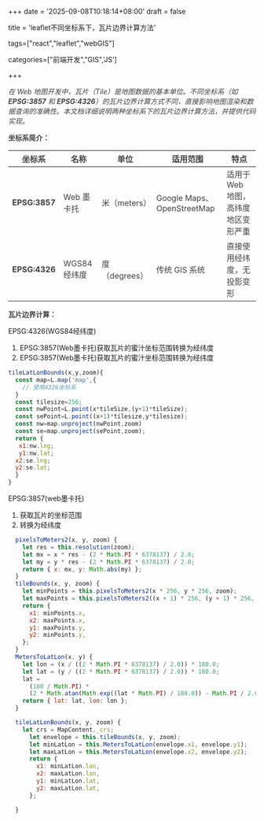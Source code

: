 +++
date = '2025-09-08T10:18:14+08:00'
draft = false

title = 'leaflet不同坐标系下，瓦片边界计算方法'

tags=["react","leaflet","webGIS"]

categories=["前端开发","GIS",'JS']

+++

*<font style="color:rgb(64, 64, 64);">在 Web 地图开发中，瓦片（Tile）是地图数据的基本单位。不同坐标系（如 </font>**<font style="color:rgb(64, 64, 64);">EPSG:3857</font>**<font style="color:rgb(64, 64, 64);"> 和 </font>**<font style="color:rgb(64, 64, 64);">EPSG:4326</font>**<font style="color:rgb(64, 64, 64);">）的瓦片边界计算方式不同，直接影响地图渲染和数据查询的准确性。本文档详细说明两种坐标系下的瓦片边界计算方法，并提供代码实现。</font>*



**<font style="color:rgb(64, 64, 64);">坐标系简介：</font>**

| **<font style="color:rgb(64, 64, 64);">坐标系</font>**    | **<font style="color:rgb(64, 64, 64);">名称</font>**     | **<font style="color:rgb(64, 64, 64);">单位</font>**      | **<font style="color:rgb(64, 64, 64);">适用范围</font>**     | **<font style="color:rgb(64, 64, 64);">特点</font>**         |
| --------------------------------------------------------- | -------------------------------------------------------- | --------------------------------------------------------- | ------------------------------------------------------------ | ------------------------------------------------------------ |
| **<font style="color:rgb(64, 64, 64);">EPSG:3857</font>** | <font style="color:rgb(64, 64, 64);">Web 墨卡托</font>   | <font style="color:rgb(64, 64, 64);">米（meters）</font>  | <font style="color:rgb(64, 64, 64);">Google Maps、OpenStreetMap</font> | <font style="color:rgb(64, 64, 64);">适用于 Web 地图，高纬度地区变形严重</font> |
| **<font style="color:rgb(64, 64, 64);">EPSG:4326</font>** | <font style="color:rgb(64, 64, 64);">WGS84 经纬度</font> | <font style="color:rgb(64, 64, 64);">度（degrees）</font> | <font style="color:rgb(64, 64, 64);">传统 GIS 系统</font>    | <font style="color:rgb(64, 64, 64);">直接使用经纬度，无投影变形</font> |

**<font style="color:rgb(64, 64, 64);">瓦片边界计算：</font>**

EPSG:4326(WGS84经纬度)

1. EPSG:3857(Web墨卡托)获取瓦片的蜜汁坐标范围转换为经纬度
2. EPSG:3857(Web墨卡托)获取瓦片的蜜汁坐标范围转换为经纬度

```js
tileLatLonBounds(x,y,zoom){
  const map=L.map('map',{
    // 使用4326坐标系
  }
  const tilesize=256;
  const nwPoint=L.point(x*tileSize,(y+1)*tileSize);
  const sePoint=L.point((x+1)*tilesize,y*tilesize);
  const nw=map.unproject(nwPoint,zoom)
  const se=map.unproject(sePoint,zoom);
  return {
   x1:nw.lng;
   y1:nw.lat;
  x2:se.lng;
  y2:se.lat;
  }
}
```

EPSG:3857(web墨卡托)

1. 获取瓦片的坐标范围
2. 转换为经纬度

```js
  pixelsToMeters2(x, y, zoom) {
    let res = this.resolution(zoom);
    let mx = x * res - (2 * Math.PI * 6378137) / 2.0;
    let my = y * res - (2 * Math.PI * 6378137) / 2.0;
    return { x: mx, y: Math.abs(my) };
  }
  tileBounds(x, y, zoom) {
    let minPoints = this.pixelsToMeters2(x * 256, y * 256, zoom);
    let maxPoints = this.pixelsToMeters2((x + 1) * 256, (y + 1) * 256, zoom);
    return {
      x1: minPoints.x,
      x2: maxPoints.x,
      y1: maxPoints.y,
      y2: minPoints.y,
    };
  }
  MetersToLatLon(x, y) {
    let lon = (x / ((2 * Math.PI * 6378137) / 2.0)) * 180.0;
    let lat = (y / ((2 * Math.PI * 6378137) / 2.0)) * 180.0;
    lat =
      (180 / Math.PI) *
      (2 * Math.atan(Math.exp((lat * Math.PI) / 180.0)) - Math.PI / 2.0);
    return { lat: lat, lon: lon };
  }

  tileLatLonBounds(x, y, zoom) {
    let crs = MapContent._crs;
      let envelope = this.tileBounds(x, y, zoom);
      let minLatLon = this.MetersToLatLon(envelope.x1, envelope.y1);
      let maxLatLon = this.MetersToLatLon(envelope.x2, envelope.y2);
      return {
        x1: minLatLon.lon,
        x2: maxLatLon.lon,
        y1: minLatLon.lat,
        y2: maxLatLon.lat,
      };

  }
```

